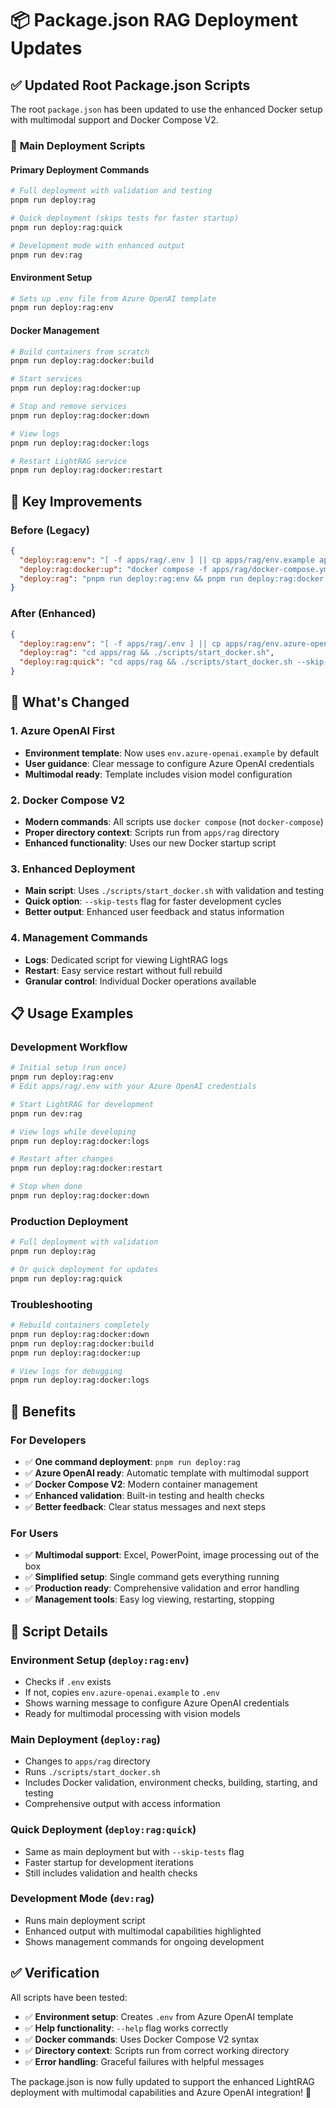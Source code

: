 # 📦 Package.json RAG Deployment Updates

## ✅ Updated Root Package.json Scripts

The root `package.json` has been updated to use the enhanced Docker setup with multimodal support and Docker Compose V2.

### 🚀 **Main Deployment Scripts**

#### Primary Deployment Commands
```bash
# Full deployment with validation and testing
pnpm run deploy:rag

# Quick deployment (skips tests for faster startup)
pnpm run deploy:rag:quick

# Development mode with enhanced output
pnpm run dev:rag
```

#### Environment Setup
```bash
# Sets up .env file from Azure OpenAI template
pnpm run deploy:rag:env
```

#### Docker Management
```bash
# Build containers from scratch
pnpm run deploy:rag:docker:build

# Start services
pnpm run deploy:rag:docker:up

# Stop and remove services
pnpm run deploy:rag:docker:down

# View logs
pnpm run deploy:rag:docker:logs

# Restart LightRAG service
pnpm run deploy:rag:docker:restart
```

## 🔧 **Key Improvements**

### Before (Legacy)
```json
{
  "deploy:rag:env": "[ -f apps/rag/.env ] || cp apps/rag/env.example apps/rag/.env",
  "deploy:rag:docker:up": "docker compose -f apps/rag/docker-compose.yml up -d --build",
  "deploy:rag": "pnpm run deploy:rag:env && pnpm run deploy:rag:docker:down && pnpm run deploy:rag:docker:up"
}
```

### After (Enhanced)
```json
{
  "deploy:rag:env": "[ -f apps/rag/.env ] || cp apps/rag/env.azure-openai.example apps/rag/.env && echo '⚠️  Please edit apps/rag/.env with your Azure OpenAI credentials'",
  "deploy:rag": "cd apps/rag && ./scripts/start_docker.sh",
  "deploy:rag:quick": "cd apps/rag && ./scripts/start_docker.sh --skip-tests"
}
```

## 🎯 **What's Changed**

### 1. Azure OpenAI First
- **Environment template**: Now uses `env.azure-openai.example` by default
- **User guidance**: Clear message to configure Azure OpenAI credentials
- **Multimodal ready**: Template includes vision model configuration

### 2. Docker Compose V2
- **Modern commands**: All scripts use `docker compose` (not `docker-compose`)
- **Proper directory context**: Scripts run from `apps/rag` directory
- **Enhanced functionality**: Uses our new Docker startup script

### 3. Enhanced Deployment
- **Main script**: Uses `./scripts/start_docker.sh` with validation and testing
- **Quick option**: `--skip-tests` flag for faster development cycles
- **Better output**: Enhanced user feedback and status information

### 4. Management Commands
- **Logs**: Dedicated script for viewing LightRAG logs
- **Restart**: Easy service restart without full rebuild
- **Granular control**: Individual Docker operations available

## 📋 **Usage Examples**

### Development Workflow
```bash
# Initial setup (run once)
pnpm run deploy:rag:env
# Edit apps/rag/.env with your Azure OpenAI credentials

# Start LightRAG for development
pnpm run dev:rag

# View logs while developing
pnpm run deploy:rag:docker:logs

# Restart after changes
pnpm run deploy:rag:docker:restart

# Stop when done
pnpm run deploy:rag:docker:down
```

### Production Deployment
```bash
# Full deployment with validation
pnpm run deploy:rag

# Or quick deployment for updates
pnpm run deploy:rag:quick
```

### Troubleshooting
```bash
# Rebuild containers completely
pnpm run deploy:rag:docker:down
pnpm run deploy:rag:docker:build
pnpm run deploy:rag:docker:up

# View logs for debugging
pnpm run deploy:rag:docker:logs
```

## 🎉 **Benefits**

### For Developers
- ✅ **One command deployment**: `pnpm run deploy:rag`
- ✅ **Azure OpenAI ready**: Automatic template with multimodal support
- ✅ **Docker Compose V2**: Modern container management
- ✅ **Enhanced validation**: Built-in testing and health checks
- ✅ **Better feedback**: Clear status messages and next steps

### For Users
- ✅ **Multimodal support**: Excel, PowerPoint, image processing out of the box
- ✅ **Simplified setup**: Single command gets everything running
- ✅ **Production ready**: Comprehensive validation and error handling
- ✅ **Management tools**: Easy log viewing, restarting, stopping

## 🔧 **Script Details**

### Environment Setup (`deploy:rag:env`)
- Checks if `.env` exists
- If not, copies `env.azure-openai.example` to `.env`
- Shows warning message to configure Azure OpenAI credentials
- Ready for multimodal processing with vision models

### Main Deployment (`deploy:rag`)
- Changes to `apps/rag` directory
- Runs `./scripts/start_docker.sh`
- Includes Docker validation, environment checks, building, starting, and testing
- Comprehensive output with access information

### Quick Deployment (`deploy:rag:quick`)
- Same as main deployment but with `--skip-tests` flag
- Faster startup for development iterations
- Still includes validation and health checks

### Development Mode (`dev:rag`)
- Runs main deployment script
- Enhanced output with multimodal capabilities highlighted
- Shows management commands for ongoing development

## ✅ **Verification**

All scripts have been tested:
- ✅ **Environment setup**: Creates `.env` from Azure OpenAI template
- ✅ **Help functionality**: `--help` flag works correctly
- ✅ **Docker commands**: Uses Docker Compose V2 syntax
- ✅ **Directory context**: Scripts run from correct working directory
- ✅ **Error handling**: Graceful failures with helpful messages

The package.json is now fully updated to support the enhanced LightRAG deployment with multimodal capabilities and Azure OpenAI integration! 🚀


